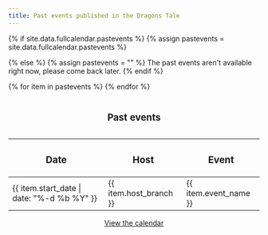 ```yaml
---
title: Past events published in the Dragons Tale
---
```



{% if site.data.fullcalendar.pastevents %}
  {% assign pastevents = site.data.fullcalendar.pastevents %}

{% else %}
  {% assign pastevents  = "" %}
	The past events  aren't available right now, please come back later.
{% endif %}

<table>

  <caption><h3>Past events</h3></caption>
  
  <thead>
    <tr>
      <th scope="col"><strong><h3>Date</h3></strong></th>
      <th scope="col"><strong><h3>Host</h3></strong></th>
      <th scope="col"><strong><h3>Event</h3></strong></th>
    </tr>
  </thead>
{% for item in pastevents %}
    <tr>
	<td>{{ item.start_date | date: "%-d %b %Y" }} </td>
	<td>{{ item.host_branch }}</td>
	<td>{{ item.event_name }}</td>
    </tr>
{% endfor %}

</table>

<div style="text-align: center">
  <a href="{{ site.baseurl }}{% link events/calendar.html %}" class="btn btn--primary">View the calendar</a>
</div>
